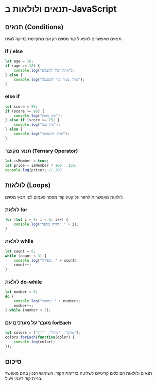 # תנאים ולולאות ב-JavaScript

## תנאים (Conditions)
תנאים מאפשרים להפעיל קוד מסוים רק אם מתקיימת בדיקה לוגית.

### if / else
```js
let age = 18;
if (age >= 18) {
    console.log("אתה יכול להצביע");
} else {
    console.log("אתה צעיר מדי להצבעה");
}
```

### else if
```js
let score = 85;
if (score >= 90) {
    console.log("ציון מצוין");
} else if (score >= 75) {
    console.log("ציון טוב");
} else {
    console.log("צריך להשתפר");
}
```

### תנאי מקוצר (Ternary Operator)
```js
let isMember = true;
let price = isMember ? 100 : 150;
console.log(price); // 100
```

## לולאות (Loops)
לולאות מאפשרות לחזור על קטע קוד מספר פעמים לפי תנאי מסוים.

### לולאת for
```js
for (let i = 0; i < 5; i++) {
    console.log("חזרה מספר: " + i);
}
```

### לולאת while
```js
let count = 0;
while (count < 3) {
    console.log("ספירה: " + count);
    count++;
}
```

### לולאת do-while
```js
let number = 0;
do {
    console.log("מספר: " + number);
    number++;
} while (number < 3);
```

### מעבר על מערכים עם forEach
```js
let colors = ["אדום", "כחול", "ירוק"];
colors.forEach(function(color) {
    console.log(color);
});
```

## סיכום
תנאים ולולאות הם כלים קריטיים לשליטה בזרימת הקוד. השימוש הנכון בהם מאפשר בניית קוד דינמי ויעיל.

